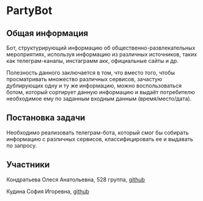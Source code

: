 # PartyBot
## Общая информация
Бот, структурирующий информацию об общественно-развлекательных мероприятиях, используя информацию из различных источников, таких как телеграм-каналы, инстаграмм акк, официальные сайты и др.

Полезность данного заключается в том, что вместо того, чтобы просматривать множество различных сервисов, зачастую дублирующих одну и ту же информацию, можно воспользоваться ботом, который сортирует данную информацию и выдаёт потребителю необходимое ему по заданным входным данным (время/место/дата).

## Постановка задачи
Необходимо реализовать телеграм-бота, который смог бы собирать информацию с различных сервисов, классифицировать ее и выдавать по запросу.

## Участники
Кондратьева Олеся Анатольевна, 528 группа, [github](https://github.com/KondratievaOlesya)

Кудина София Игоревна, [github](https://github.com/SofiaKudina)
